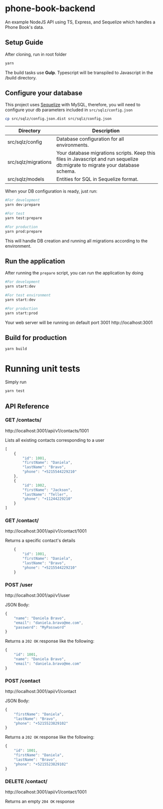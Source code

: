 # phone-book-backend

An example NodeJS API using TS, Express, and Sequelize which handles a Phone Book's data.

## Setup Guide

After cloning, run in root folder

```bash
yarn
```

The build tasks use **Gulp**. Typescript will be transpiled to Javascript in the /build directory.

## Configure your database

This project uses [Sequelize](https://sequelize.org/) with MySQL, therefore, you will need to configure your db parameters included in `src/sqlz/config.json`

```bash
cp src/sqlz/config.json.dist src/sqlz/config.json
```

| Directory | Description |
|---|---|
| src/sqlz/config  | Database configuration for all environments. |
| src/sqlz/migrations  | Your database migrations scripts. Keep this files in Javascript and run sequelize db:migrate to migrate your database schema. |
| src/sqlz/models | Entities for SQL in Sequelize format. |

When your DB configuration is ready, just run:
```bash
#For development
yarn dev:prepare

#For test
yarn test:prepare

#For production
yarn prod:prepare
```
This will handle DB creation and running all migrations according to the environment.

## Run the application

After running the `prepare` script, you can run the application by doing

```bash
#For development
yarn start:dev

#For test environment
yarn start:dev

#For production
yarn start:prod
```

Your web server will be running on default port 3001 http://localhost:3001

## Build for production

```bash
yarn build
```

# Running unit tests

Simply run

```bash
yarn test
```

## API Reference

### GET /contacts/<userId>
http://localhost:3001/api/v1/contacts/1001

Lists all existing contacts corresponding to a user
```javascript
[
    {
        "id": 1001,
        "firstName": "Daniela",
        "lastName": "Bravo",
        "phone": "+5215544229210"
    },
    {
        "id": 1002,
        "firstName": "Jackson",
        "lastName": "Teller",
        "phone": "+11244229210"
    }
]
```

### GET /contact/<projectId>
http://localhost:3001/api/v1/contact/1001

Returns a specific contact's details
```javascript
    {
        "id": 1001,
        "firstName": "Daniela",
        "lastName": "Bravo",
        "phone": "+5215544229210"
    }
```

### POST /user
http://localhost:3001/api/v1/user

JSON Body:
```javascript
{
    "name": "Daniela Bravo",
    "email": "daniela.bravo@me.com",
    "password": "MyPassword"
}
```

Returns a `202 OK` response like the following:

```javascript
{
    "id": 1001,
    "name": "Daniela Bravo",
    "email": "daniela.bravo@me.com"
}
```

### POST /contact
http://localhost:3001/api/v1/contact

JSON Body:
```javascript
{
    "firstName": "Daniela",
    "lastName": "Bravo",
    "phone": "+5215523829102"
}
```

Returns a `202 OK` response like the following:

```javascript
{
    "id": 1001,
    "firstName": "Daniela",
    "lastName": "Bravo",
    "phone": "+5215523829102"
}
```

### DELETE /contact/<contactId>
http://localhost:3001/api/v1/contact/1001

Returns an empty `204 OK` response